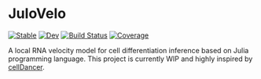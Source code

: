 # JuloVelo

[![Stable](https://img.shields.io/badge/docs-stable-blue.svg)](https://kuanchiun.github.io/JuloVelo.jl/stable/)
[![Dev](https://img.shields.io/badge/docs-dev-blue.svg)](https://kuanchiun.github.io/JuloVelo.jl/dev/)
[![Build Status](https://github.com/kuanchiun/JuloVelo.jl/actions/workflows/CI.yml/badge.svg?branch=master)](https://github.com/kuanchiun/JuloVelo.jl/actions/workflows/CI.yml?query=branch%3Amaster)
[![Coverage](https://codecov.io/gh/kuanchiun/JuloVelo.jl/branch/master/graph/badge.svg)](https://codecov.io/gh/kuanchiun/JuloVelo.jl)


A local RNA velocity model for cell differentiation inference based on Julia programming language.
This project is currently WIP and highly inspired by [cellDancer](https://guangyuwanglab2021.github.io/cellDancer_website/).